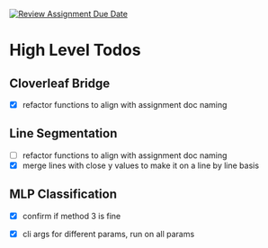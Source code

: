 [![Review Assignment Due Date](https://classroom.github.com/assets/deadline-readme-button-22041afd0340ce965d47ae6ef1cefeee28c7c493a6346c4f15d667ab976d596c.svg)](https://classroom.github.com/a/gNQhfL5m)
# High Level Todos
## Cloverleaf Bridge 
- [x] refactor functions to align with assignment doc naming 

## Line Segmentation
- [ ] refactor functions to align with assignment doc naming
- [x] merge lines with close y values to make it on a line by line basis 

## MLP Classification
- [x] confirm if method 3 is fine 
- [x] cli args for different params, run on all params 

